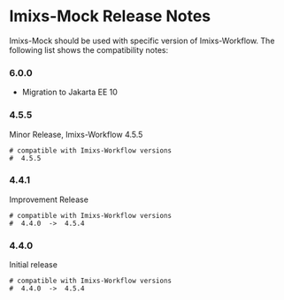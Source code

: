 # Imixs-Mock Release Notes

Imixs-Mock should be used with specific version of Imixs-Workflow. The following list shows the compatibility notes:

### 6.0.0

 - Migration to Jakarta EE 10

### 4.5.5 
 
Minor Release, Imixs-Workflow 4.5.5


	# compatible with Imixs-Workflow versions
	#  4.5.5
	
### 4.4.1 
 
Improvement Release 

	# compatible with Imixs-Workflow versions
	#  4.4.0  ->  4.5.4


### 4.4.0 

Initial release 

	# compatible with Imixs-Workflow versions
	#  4.4.0  ->  4.5.4
 	
